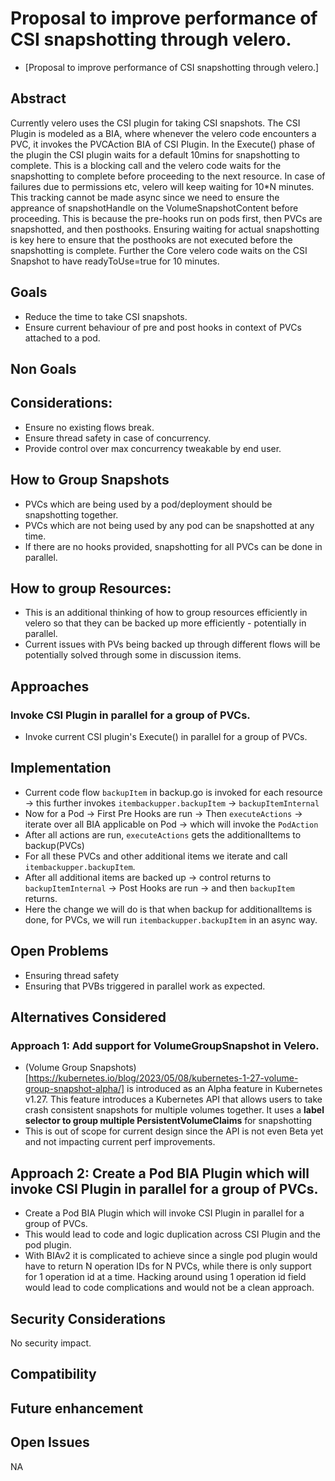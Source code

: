 # Proposal to improve performance of CSI snapshotting through velero.

- [Proposal to improve performance of CSI snapshotting through velero.]

## Abstract
Currently velero uses the CSI plugin for taking CSI snapshots. The CSI Plugin is modeled as a BIA, where whenever the velero code encounters a PVC, it invokes the PVCAction BIA of CSI Plugin. In the Execute() phase of the plugin the CSI plugin waits for a default 10mins for snapshotting to complete. This is a blocking call and the velero code waits for the snapshotting to complete before proceeding to the next resource. In case of failures due to permissions etc, velero will keep waiting for 10*N minutes. This tracking cannot be made async since we need to ensure the appreance of snapshotHandle on the VolumeSnapshotContent before proceeding. This is because the pre-hooks run on pods first, then PVCs are snapshotted, and then posthooks. Ensuring waiting for actual snapshotting is key here to ensure that the posthooks are not executed before the snapshotting is complete.
Further the Core velero code waits on the CSI Snapshot to have readyToUse=true for 10 minutes.

<!-- ## Background -->

## Goals
- Reduce the time to take CSI snapshots.
- Ensure current behaviour of pre and post hooks in context of PVCs attached to a pod.

## Non Goals

## Considerations: 
- Ensure no existing flows break.
- Ensure thread safety in case of concurrency.
- Provide control over max concurrency tweakable by end user. 

## How to Group Snapshots 
- PVCs which are being used by a pod/deployment should be snapshotting together.
- PVCs which are not being used by any pod can be snapshotted at any time.
- If there are no hooks provided, snapshotting for all PVCs can be done in parallel.

## How to group Resources:
- This is an additional thinking of how to group resources efficiently in velero so that they can be backed up more efficiently - potentially in parallel.
- Current issues with PVs being backed up through different flows will be potentially solved through some in discussion items. 

## Approaches

### Invoke CSI Plugin in parallel for a group of PVCs.
- Invoke current CSI plugin's Execute() in parallel for a group of PVCs.

## Implementation
- Current code flow `backupItem` in backup.go is invoked for each resource -> this further invokes `itembackupper.backupItem` -> `backupItemInternal`
- Now for a Pod -> First Pre Hooks are run -> Then `executeActions` -> iterate over all BIA applicable on Pod -> which will invoke the `PodAction`
- After all actions are run, `executeActions` gets the additionalItems to backup(PVCs)
- For all these PVCs  and other additional items we iterate and call `itembackupper.backupItem`.
- After all additional items are backed up -> control returns to `backupItemInternal` -> Post Hooks are run -> and then `backupItem` returns.
- Here the change we will do is that when backup for additionalItems is done, for PVCs, we will run `itembackupper.backupItem` in an async way.

## Open Problems
- Ensuring thread safety
- Ensuring that PVBs triggered in parallel work as expected.

## Alternatives Considered
### Approach 1: Add support for VolumeGroupSnapshot in Velero. 
- (Volume Group Snapshots)[https://kubernetes.io/blog/2023/05/08/kubernetes-1-27-volume-group-snapshot-alpha/] is introduced as an Alpha feature in Kubernetes v1.27. This feature introduces a Kubernetes API that allows users to take crash consistent snapshots for multiple volumes together. It uses a **label selector to group multiple PersistentVolumeClaims** for snapshotting
- This is out of scope for current design since the API is not even Beta yet and not impacting current perf improvements.

## Approach 2: Create a Pod BIA Plugin which will invoke CSI Plugin in parallel for a group of PVCs.
- Create a Pod BIA Plugin which will invoke CSI Plugin in parallel for a group of PVCs.
- This would lead to code and logic duplication across CSI Plugin and the pod plugin.
- With BIAv2 it is complicated to achieve since a single pod plugin would have to return N operation IDs for N PVCs, while there is only support for 1 operation id at a time. Hacking around using 1 operation id field would lead to code complications and would not be a clean approach.

## Security Considerations
No security impact.

## Compatibility



## Future enhancement

## Open Issues
NA
